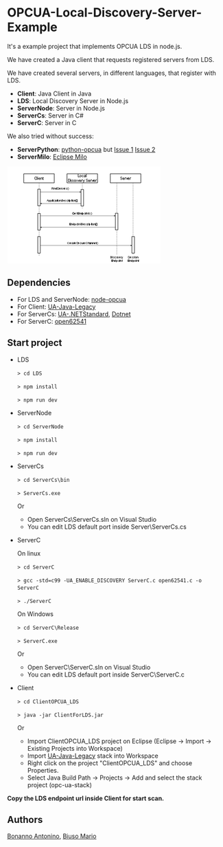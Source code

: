 # OPCUA-Local-Discovery-Server-Example

It's a example project that implements OPCUA LDS in node.js.

We have created a Java client that requests registered servers from LDS.

We have created several servers, in different languages, that register with LDS.

* **Client**: Java Client in Java 
* **LDS**: Local Discovery Server in Node.js
* **ServerNode**: Server in Node.js
* **ServerCs**: Server in C#
* **ServerC**: Server in C 

We also tried without success:

* **ServerPython**: [python-opcua](https://github.com/FreeOpcUa/python-opcua) but [Issue 1](https://github.com/FreeOpcUa/python-opcua/issues/674) [Issue 2](https://github.com/FreeOpcUa/python-opcua/issues/941)
* **ServerMilo**: [Eclipse Milo](https://github.com/eclipse/milo) 

![alt text](https://github.com/AntoninoBonanno/OPCUA-Local-Discovery-Server-Example/blob/master/LDS.png?raw=true)

## Dependencies

* For LDS and ServerNode: [node-opcua](https://github.com/node-opcua/node-opcua/)
* For Client: [UA-Java-Legacy](https://github.com/OPCFoundation/UA-Java-Legacy)
* For ServerCs: [UA-.NETStandard](https://github.com/OPCFoundation/UA-.NETStandard), [Dotnet](https://dotnet.microsoft.com/download)
* For ServerC: [open62541](https://github.com/open62541/open62541/tree/master)


## Start project

* LDS

    `> cd LDS`
    
    `> npm install`
    
    `> npm run dev`
    
* ServerNode

    `> cd ServerNode`
    
    `> npm install`
    
    `> npm run dev`

* ServerCs 

    `> cd ServerCs\bin`

    `> ServerCs.exe`
    
    Or 

    - Open ServerCs\ServerCs.sln on Visual Studio 
    - You can edit LDS default port inside Server\ServerCs.cs 
    
* ServerC 

    On linux
    
    `> cd ServerC`

    `> gcc -std=c99 -UA_ENABLE_DISCOVERY ServerC.c open62541.c -o ServerC`
    
    `> ./ServerC`

    On Windows

    `> cd ServerC\Release`

    `> ServerC.exe`

    Or 

    - Open ServerC\ServerC.sln on Visual Studio 
    - You can edit LDS default port inside ServerC\ServerC.c

* Client

    `> cd ClientOPCUA_LDS`

    `> java -jar ClientForLDS.jar`

    Or

    - Import ClientOPCUA_LDS project on Eclipse (Eclipse -> Import -> Existing Projects into Workspace)
    - Import [UA-Java-Legacy](https://github.com/OPCFoundation/UA-Java-Legacy) stack into Workspace
    - Right click on the project "ClientOPCUA_LDS" and choose Properties.
    - Select Java Build Path -> Projects -> Add and select the stack project (opc-ua-stack)
    
**Copy the LDS endpoint url inside Client for start scan.** 


## Authors

[Bonanno Antonino](https://github.com/AntoninoBonanno), [Biuso Mario](https://github.com/Mariobiuso)
